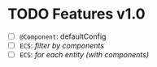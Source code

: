 
TODO Features v1.0
===================

- [ ] `@Component`: defaultConfig
- [ ] `ECS`: _filter by components_
- [ ] `ECS`: _for each entity (with components)_
